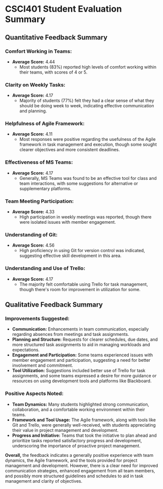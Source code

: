 # CSCI401 Student Evaluation Summary

## Quantitative Feedback Summary

### Comfort Working in Teams:
- **Average Score:** 4.44
  - Most students (83%) reported high levels of comfort working within their teams, with scores of 4 or 5.
  
### Clarity on Weekly Tasks:
- **Average Score:** 4.17
  - Majority of students (77%) felt they had a clear sense of what they should be doing week to week, indicating effective communication and planning.

### Helpfulness of Agile Framework:
- **Average Score:** 4.11
  - Most responses were positive regarding the usefulness of the Agile framework in task management and execution, though some sought clearer objectives and more consistent deadlines.

### Effectiveness of MS Teams:
- **Average Score:** 4.17
  - Generally, MS Teams was found to be an effective tool for class and team interactions, with some suggestions for alternative or supplementary platforms.

### Team Meeting Participation:
- **Average Score:** 4.33
  - High participation in weekly meetings was reported, though there were isolated issues with member engagement.

### Understanding of Git:
- **Average Score:** 4.56
  - High proficiency in using Git for version control was indicated, suggesting effective skill development in this area.

### Understanding and Use of Trello:
- **Average Score:** 4.17
  - The majority felt comfortable using Trello for task management, though there's room for improvement in utilization for some.

## Qualitative Feedback Summary

### Improvements Suggested:
- **Communication:** Enhancements in team communication, especially regarding absences from meetings and task assignments.
- **Planning and Structure:** Requests for clearer schedules, due dates, and more structured task assignments to aid in managing workloads and expectations.
- **Engagement and Participation:** Some teams experienced issues with member engagement and participation, suggesting a need for better involvement and commitment.
- **Tool Utilization:** Suggestions included better use of Trello for task assignments, and some teams expressed a desire for more guidance or resources on using development tools and platforms like Blackboard.

### Positive Aspects Noted:
- **Team Dynamics:** Many students highlighted strong communication, collaboration, and a comfortable working environment within their teams.
- **Framework and Tool Usage:** The Agile framework, along with tools like Git and Trello, were generally well-received, with students appreciating their value in project management and development.
- **Progress and Initiative:** Teams that took the initiative to plan ahead and prioritize tasks reported satisfactory progress and development, underscoring the importance of proactive project management.

**Overall,** the feedback indicates a generally positive experience with team dynamics, the Agile framework, and the tools provided for project management and development. However, there is a clear need for improved communication strategies, enhanced engagement from all team members, and possibly more structured guidelines and schedules to aid in task management and clarity of objectives.